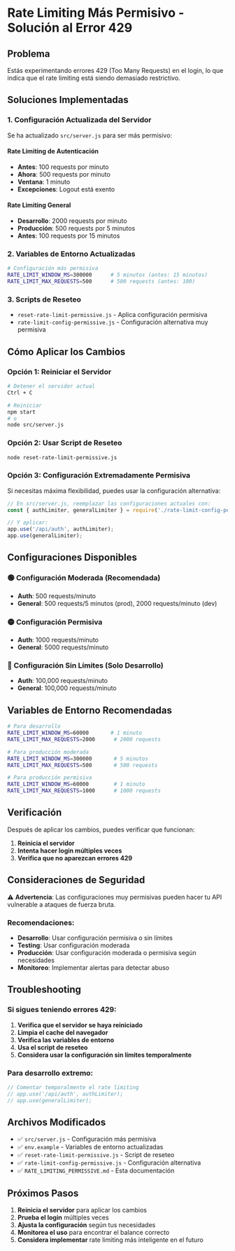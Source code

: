 # Rate Limiting Más Permisivo - Solución al Error 429

## Problema
Estás experimentando errores 429 (Too Many Requests) en el login, lo que indica que el rate limiting está siendo demasiado restrictivo.

## Soluciones Implementadas

### 1. Configuración Actualizada del Servidor
Se ha actualizado `src/server.js` para ser más permisivo:

#### Rate Limiting de Autenticación
- **Antes**: 100 requests por minuto
- **Ahora**: 500 requests por minuto
- **Ventana**: 1 minuto
- **Excepciones**: Logout está exento

#### Rate Limiting General
- **Desarrollo**: 2000 requests por minuto
- **Producción**: 500 requests por 5 minutos
- **Antes**: 100 requests por 15 minutos

### 2. Variables de Entorno Actualizadas
```bash
# Configuración más permisiva
RATE_LIMIT_WINDOW_MS=300000      # 5 minutos (antes: 15 minutos)
RATE_LIMIT_MAX_REQUESTS=500      # 500 requests (antes: 100)
```

### 3. Scripts de Reseteo
- `reset-rate-limit-permissive.js` - Aplica configuración permisiva
- `rate-limit-config-permissive.js` - Configuración alternativa muy permisiva

## Cómo Aplicar los Cambios

### Opción 1: Reiniciar el Servidor
```bash
# Detener el servidor actual
Ctrl + C

# Reiniciar
npm start
# o
node src/server.js
```

### Opción 2: Usar Script de Reseteo
```bash
node reset-rate-limit-permissive.js
```

### Opción 3: Configuración Extremadamente Permisiva
Si necesitas máxima flexibilidad, puedes usar la configuración alternativa:

```javascript
// En src/server.js, reemplazar las configuraciones actuales con:
const { authLimiter, generalLimiter } = require('./rate-limit-config-permissive');

// Y aplicar:
app.use('/api/auth', authLimiter);
app.use(generalLimiter);
```

## Configuraciones Disponibles

### 🟢 Configuración Moderada (Recomendada)
- **Auth**: 500 requests/minuto
- **General**: 500 requests/5 minutos (prod), 2000 requests/minuto (dev)

### 🟡 Configuración Permisiva
- **Auth**: 1000 requests/minuto
- **General**: 5000 requests/minuto

### 🔴 Configuración Sin Límites (Solo Desarrollo)
- **Auth**: 100,000 requests/minuto
- **General**: 100,000 requests/minuto

## Variables de Entorno Recomendadas

```bash
# Para desarrollo
RATE_LIMIT_WINDOW_MS=60000       # 1 minuto
RATE_LIMIT_MAX_REQUESTS=2000      # 2000 requests

# Para producción moderada
RATE_LIMIT_WINDOW_MS=300000       # 5 minutos
RATE_LIMIT_MAX_REQUESTS=500       # 500 requests

# Para producción permisiva
RATE_LIMIT_WINDOW_MS=60000        # 1 minuto
RATE_LIMIT_MAX_REQUESTS=1000      # 1000 requests
```

## Verificación

Después de aplicar los cambios, puedes verificar que funcionan:

1. **Reinicia el servidor**
2. **Intenta hacer login múltiples veces**
3. **Verifica que no aparezcan errores 429**

## Consideraciones de Seguridad

⚠️ **Advertencia**: Las configuraciones muy permisivas pueden hacer tu API vulnerable a ataques de fuerza bruta.

### Recomendaciones:
- **Desarrollo**: Usar configuración permisiva o sin límites
- **Testing**: Usar configuración moderada
- **Producción**: Usar configuración moderada o permisiva según necesidades
- **Monitoreo**: Implementar alertas para detectar abuso

## Troubleshooting

### Si sigues teniendo errores 429:

1. **Verifica que el servidor se haya reiniciado**
2. **Limpia el cache del navegador**
3. **Verifica las variables de entorno**
4. **Usa el script de reseteo**
5. **Considera usar la configuración sin límites temporalmente**

### Para desarrollo extremo:
```javascript
// Comentar temporalmente el rate limiting
// app.use('/api/auth', authLimiter);
// app.use(generalLimiter);
```

## Archivos Modificados

- ✅ `src/server.js` - Configuración más permisiva
- ✅ `env.example` - Variables de entorno actualizadas
- ✅ `reset-rate-limit-permissive.js` - Script de reseteo
- ✅ `rate-limit-config-permissive.js` - Configuración alternativa
- ✅ `RATE_LIMITING_PERMISSIVE.md` - Esta documentación

## Próximos Pasos

1. **Reinicia el servidor** para aplicar los cambios
2. **Prueba el login** múltiples veces
3. **Ajusta la configuración** según tus necesidades
4. **Monitorea el uso** para encontrar el balance correcto
5. **Considera implementar** rate limiting más inteligente en el futuro
